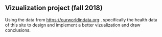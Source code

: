 Vizualization project (fall 2018)
---------------------------------

Using the data from https://ourworldindata.org , specifically the health data of this site to design and implement a better vizualization and draw conclusions.
